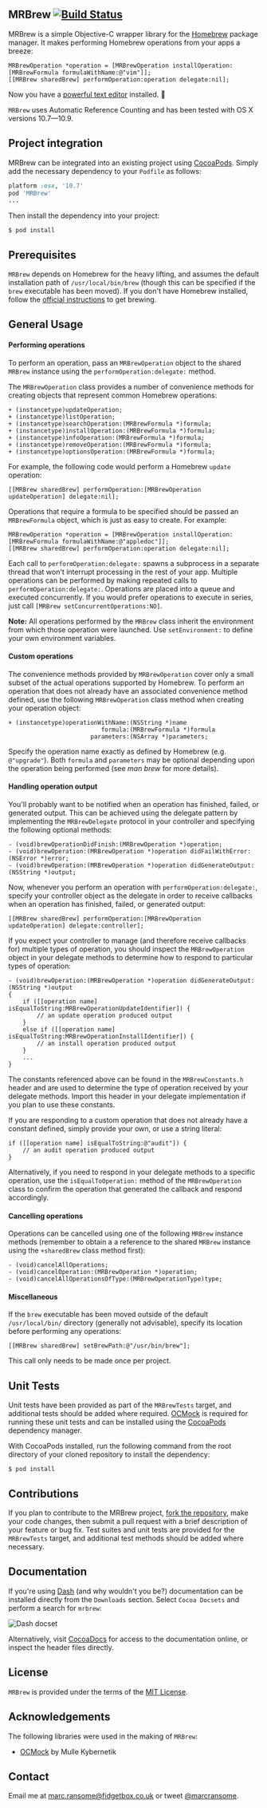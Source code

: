 ## MRBrew [![Build Status](http://img.shields.io/travis/marcransome/MRBrew.svg)](https://travis-ci.org/marcransome/MRBrew)
MRBrew is a simple Objective-C wrapper library for the [Homebrew](http://brew.sh) package manager.  It makes performing Homebrew operations from your apps a breeze:

```objc
MRBrewOperation *operation = [MRBrewOperation installOperation:[MRBrewFormula formulaWithName:@"vim"]];
[[MRBrew sharedBrew] performOperation:operation delegate:nil];
```

Now you have a [powerful text editor](http://www.vim.org) installed. :beer:

`MRBrew` uses Automatic Reference Counting and has been tested with OS X versions 10.7—10.9.

## Project integration
MRBrew can be integrated into an existing project using [CocoaPods](http://cocoapods.org). Simply add the necessary dependency to your `Podfile` as follows:

```ruby
platform :osx, '10.7'
pod 'MRBrew'
...
```

Then install the dependency into your project:

`$ pod install`

## Prerequisites
`MRBrew` depends on Homebrew for the heavy lifting, and assumes the default installation path of `/usr/local/bin/brew` (though this can be specified if the `brew` executable has been moved).  If you don't have Homebrew installed, follow the [official instructions](http://brew.sh) to get brewing.

## General Usage

#### Performing operations
To perform an operation, pass an `MRBrewOperation` object to the shared `MRBrew` instance using the `performOperation:delegate:` method.

The `MRBrewOperation` class provides a number of convenience methods for creating objects that represent common Homebrew operations:

```objc
+ (instancetype)updateOperation;
+ (instancetype)listOperation;
+ (instancetype)searchOperation:(MRBrewFormula *)formula;
+ (instancetype)installOperation:(MRBrewFormula *)formula;
+ (instancetype)infoOperation:(MRBrewFormula *)formula;
+ (instancetype)removeOperation:(MRBrewFormula *)formula;
+ (instancetype)optionsOperation:(MRBrewFormula *)formula;
```

For example, the following code would perform a Homebrew `update` operation:

```objc
[[MRBrew sharedBrew] performOperation:[MRBrewOperation updateOperation] delegate:nil];
```

Operations that require a formula to be specified should be passed an `MRBrewFormula` object, which is just as easy to create. For example:

```objc
MRBrewOperation *operation = [MRBrewOperation installOperation:[MRBrewFormula formulaWithName:@"appledoc"]];
[[MRBrew sharedBrew] performOperation:operation delegate:nil];
```

Each call to `performOperation:delegate:` spawns a subprocess in a separate thread that won't interrupt processing in the rest of your app.  Multiple operations can be performed by making repeated calls to `performOperation:delegate:`.  Operations are placed into a queue and executed concurrently. If you would prefer operations to execute in series, just call `[MRBrew setConcurrentOperations:NO]`.

**Note:** All operations performed by the `MRBrew` class inherit the environment from which those operation were launched. Use `setEnvironment:` to define your own environment variables.

#### Custom operations
The convenience methods provided by `MRBrewOperation` cover only a small subset of the actual operations supported by Homebrew.  To perform an operation that does not already have an associated convenience method defined, use the following `MRBrewOperation` class method when creating your operation object:

```objc
+ (instancetype)operationWithName:(NSString *)name
                          formula:(MRBrewFormula *)formula
                       parameters:(NSArray *)parameters;
```

Specify the operation name exactly as defined by Homebrew (e.g. `@"upgrade"`). Both `formula` and `parameters` may be optional depending upon the operation being performed (see *man brew* for more details).

#### Handling operation output
You'll probably want to be notified when an operation has finished, failed, or generated output.  This can be achieved using the delegate pattern by implementing the `MRBrewDelegate` protocol in your controller and specifying the following optional methods:

```objc
- (void)brewOperationDidFinish:(MRBrewOperation *)operation;
- (void)brewOperation:(MRBrewOperation *)operation didFailWithError:(NSError *)error;
- (void)brewOperation:(MRBrewOperation *)operation didGenerateOutput:(NSString *)output;
```

Now, whenever you perform an operation with `performOperation:delegate:`, specify your controller object as the delegate in order to receive callbacks when an operation has finished, failed, or generated output:

```objc
[[MRBrew sharedBrew] performOperation:[MRBrewOperation updateOperation] delegate:controller];
```

If you expect your controller to manage (and therefore receive callbacks for) multiple types of operation, you should inspect the `MRBrewOperation` object in your delegate methods to determine how to respond to particular types of operation:

```objc
- (void)brewOperation:(MRBrewOperation *)operation didGenerateOutput:(NSString *)output
{
    if ([[operation name] isEqualToString:MRBrewOperationUpdateIdentifier]) {
        // an update operation produced output
    }
    else if ([[operation name] isEqualToString:MRBrewOperationInstallIdentifier]) {
        // an install operation produced output
    }
    ...
}
```
The constants referenced above can be found in the `MRBrewConstants.h` header and are used to determine the type of operation received by your delegate methods.  Import this header in your delegate implementation if you plan to use these constants.

If you are responding to a custom operation that does not already have a constant defined, simply provide your own, or use a string literal:

```objc
if ([[operation name] isEqualToString:@"audit"]) {
    // an audit operation produced output
}
```

Alternatively, if you need to respond in your delegate methods to a specific operation, use the `isEqualToOperation:` method of the `MRBrewOperation` class to confirm the operation that generated the callback and respond accordingly.

#### Cancelling operations
Operations can be cancelled using one of the following `MRBrew` instance methods (remember to obtain a a reference to the shared `MRBrew` instance using the `+sharedBrew` class method first):

```objc
- (void)cancelAllOperations;
- (void)cancelOperation:(MRBrewOperation *)operation;
- (void)cancelAllOperationsOfType:(MRBrewOperationType)type;
```

#### Miscellaneous
If the `brew` executable has been moved outside of the default `/usr/local/bin/` directory (generally not advisable), specify its location before performing any operations:

```objc
[[MRBrew sharedBrew] setBrewPath:@"/usr/bin/brew"];
```

This call only needs to be made once per project.

## Unit Tests
Unit tests have been provided as part of the `MRBrewTests` target, and additional tests should be added where required. [OCMock](http://ocmock.org) is required for running these unit tests and can be installed using the [CocoaPods](http://cocoapods.org) dependency manager.

With CocoaPods installed, run the following command from the root directory of your cloned repository to install the dependency:

    $ pod install

## Contributions
If you plan to contribute to the MRBrew project, [fork the repository](https://help.github.com/articles/fork-a-repo), make your code changes, then submit a pull request with a brief description of your feature or bug fix.  Test suites and unit tests are provided for the `MRBrewTests` target, and additional test methods should be added where necessary.

## Documentation
If you're using [Dash](http://kapeli.com/dash) (and why wouldn't you be?) documentation can be installed directly from the `Downloads` section. Select `Cocoa Docsets` and perform a search for `mrbrew`:

![Dash docset](http://www.fidgetbox.co.uk/github/mrbrew_docset.png)

Alternatively, visit [CocoaDocs](http://cocoadocs.org/docsets/MRBrew/) for access to the documentation online, or inspect the header files directly.

## License
`MRBrew` is provided under the terms of the [MIT License](http://opensource.org/licenses/mit-license.php).

## Acknowledgements
The following libraries were used in the making of `MRBrew`:

* [OCMock](http://ocmock.org) by Mulle Kybernetik

## Contact
Email me at [marc.ransome@fidgetbox.co.uk](mailto:marc.ransome@fidgetbox.co.uk) or tweet [@marcransome](http://www.twitter.com/marcransome).
